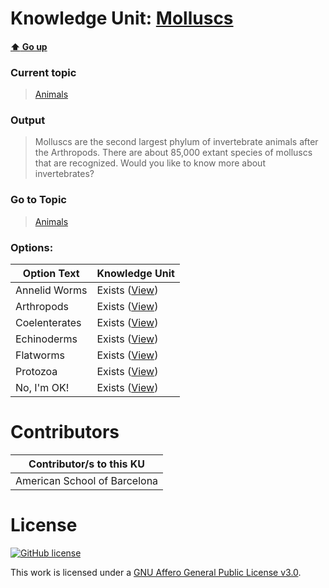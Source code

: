 # Knowledge Unit: [Molluscs](../../knowledge_units/animals/molluscs.md)

#### [:arrow_up: Go up](../../topics/animals.md)
### Current topic
> [Animals](../../topics/animals.md)
### Output
> Molluscs are the second largest phylum of invertebrate animals after the Arthropods. There are about 85,000 extant species of molluscs that are recognized. Would you like to know more about invertebrates?
### Go to Topic
> [Animals](../../topics/animals.md)

### Options: 

| Option Text | Knowledge Unit |
| - | - |  
| Annelid Worms  |  Exists ([View](../../knowledge_units/animals/annelid-worms.md))  |  
| Arthropods  |  Exists ([View](../../knowledge_units/animals/arthropods.md))  |  
| Coelenterates  |  Exists ([View](../../knowledge_units/animals/coelenterates.md))  |  
| Echinoderms  |  Exists ([View](../../knowledge_units/animals/echinoderms.md))  |  
| Flatworms  |  Exists ([View](../../knowledge_units/animals/flatworms.md))  |  
| Protozoa  |  Exists ([View](../../knowledge_units/animals/protozoa.md))  |  
| No, I&#039;m OK!  |  Exists ([View](../../knowledge_units/animals/no-im-ok.md))  | 

# Contributors

| Contributor/s to this KU |
| - | 
| American School of Barcelona |

# License
[![GitHub license](https://img.shields.io/github/license/inbrainz/cerebro)](https://github.com/inbrainz/cerebro/blob/master/LICENSE)

This work is licensed under a [GNU Affero General Public License v3.0](https://www.gnu.org/licenses/agpl-3.0.txt).